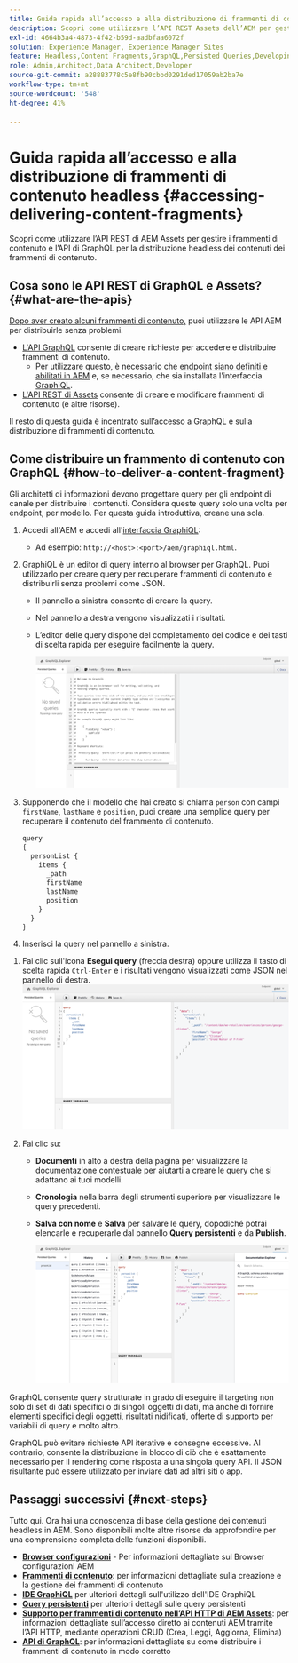 ```yaml
---
title: Guida rapida all’accesso e alla distribuzione di frammenti di contenuto headless
description: Scopri come utilizzare l’API REST Assets dell’AEM per gestire i frammenti di contenuto e l’API GraphQL per la distribuzione headless dei contenuti dei frammenti di contenuto.
exl-id: 4664b3a4-4873-4f42-b59d-aadbfaa6072f
solution: Experience Manager, Experience Manager Sites
feature: Headless,Content Fragments,GraphQL,Persisted Queries,Developing
role: Admin,Architect,Data Architect,Developer
source-git-commit: a28883778c5e8fb90cbbd0291ded17059ab2ba7e
workflow-type: tm+mt
source-wordcount: '548'
ht-degree: 41%

---
```


# Guida rapida all’accesso e alla distribuzione di frammenti di contenuto headless {#accessing-delivering-content-fragments}

Scopri come utilizzare l’API REST di AEM Assets per gestire i frammenti di contenuto e l’API di GraphQL per la distribuzione headless dei contenuti dei frammenti di contenuto.

## Cosa sono le API REST di GraphQL e Assets? {#what-are-the-apis}

[Dopo aver creato alcuni frammenti di contenuto,](create-content-fragment.md) puoi utilizzare le API AEM per distribuirle senza problemi.

* [L&#39;API GraphQL](/help/sites-developing/headless/graphql-api/graphql-api-content-fragments.md) consente di creare richieste per accedere e distribuire frammenti di contenuto.
   * Per utilizzare questo, è necessario che [endpoint siano definiti e abilitati in AEM](/help/sites-developing/headless/graphql-api/graphql-endpoint.md#enabling-graphql-endpoint) e, se necessario, che sia installata l&#39;interfaccia [GraphiQL](/help/sites-developing/headless/graphql-api/graphql-api-content-fragments.md#installing-graphiql-interface).
* [L&#39;API REST di Assets](/help/assets/assets-api-content-fragments.md) consente di creare e modificare frammenti di contenuto (e altre risorse).

Il resto di questa guida è incentrato sull’accesso a GraphQL e sulla distribuzione di frammenti di contenuto.

## Come distribuire un frammento di contenuto con GraphQL {#how-to-deliver-a-content-fragment}

Gli architetti di informazioni devono progettare query per gli endpoint di canale per distribuire i contenuti. Considera queste query solo una volta per endpoint, per modello. Per questa guida introduttiva, creane una sola.

1. Accedi all&#39;AEM e accedi all&#39;[interfaccia GraphiQL](/help/sites-developing/headless/graphql-api/graphiql-ide.md):
   * Ad esempio: `http://<host>:<port>/aem/graphiql.html`.

1. GraphiQL è un editor di query interno al browser per GraphQL. Puoi utilizzarlo per creare query per recuperare frammenti di contenuto e distribuirli senza problemi come JSON.
   * Il pannello a sinistra consente di creare la query.
   * Nel pannello a destra vengono visualizzati i risultati.
   * L’editor delle query dispone del completamento del codice e dei tasti di scelta rapida per eseguire facilmente la query.

     ![Editor GraphiQL](assets/graphiql.png)

1. Supponendo che il modello che hai creato si chiama `person` con campi `firstName`, `lastName` e `position`, puoi creare una semplice query per recuperare il contenuto del frammento di contenuto.

   ```text
   query 
   {
     personList {
       items {
         _path
         firstName
         lastName
         position
       }
     }
   }
   ```

1. Inserisci la query nel pannello a sinistra.
<!--
   ![GraphiQL query](assets/graphiql-query.png)
-->

1. Fai clic sull&#39;icona **Esegui query** (freccia destra) oppure utilizza il tasto di scelta rapida `Ctrl-Enter` e i risultati vengono visualizzati come JSON nel pannello di destra.
   ![Risultati GraphiQL](assets/graphiql-results.png)

1. Fai clic su:
   * **Documenti** in alto a destra della pagina per visualizzare la documentazione contestuale per aiutarti a creare le query che si adattano ai tuoi modelli.
   * **Cronologia** nella barra degli strumenti superiore per visualizzare le query precedenti.
   * **Salva con nome** e **Salva** per salvare le query, dopodiché potrai elencarle e recuperarle dal pannello **Query persistenti** e da **Publish**.

     ![Documentazione di GraphiQL](assets/graphiql-documentation.png)

GraphQL consente query strutturate in grado di eseguire il targeting non solo di set di dati specifici o di singoli oggetti di dati, ma anche di fornire elementi specifici degli oggetti, risultati nidificati, offerte di supporto per variabili di query e molto altro.

GraphQL può evitare richieste API iterative e consegne eccessive. Al contrario, consente la distribuzione in blocco di ciò che è esattamente necessario per il rendering come risposta a una singola query API. Il JSON risultante può essere utilizzato per inviare dati ad altri siti o app.

## Passaggi successivi {#next-steps}

Tutto qui. Ora hai una conoscenza di base della gestione dei contenuti headless in AEM. Sono disponibili molte altre risorse da approfondire per una comprensione completa delle funzioni disponibili.

* **[Browser configurazioni](create-configuration.md)** - Per informazioni dettagliate sul Browser configurazioni AEM
* **[Frammenti di contenuto](/help/assets/content-fragments/content-fragments.md)**: per informazioni dettagliate sulla creazione e la gestione dei frammenti di contenuto
* **[IDE GraphiQL](/help/sites-developing/headless/graphql-api/graphiql-ide.md)** per ulteriori dettagli sull&#39;utilizzo dell&#39;IDE GraphiQL
* **[Query persistenti](/help/sites-developing/headless/graphql-api/persisted-queries.md)** per ulteriori dettagli sulle query persistenti
* **[Supporto per frammenti di contenuto nell’API HTTP di AEM Assets](/help/assets/assets-api-content-fragments.md)**: per informazioni dettagliate sull’accesso diretto ai contenuti AEM tramite l’API HTTP, mediante operazioni CRUD (Crea, Leggi, Aggiorna, Elimina)
* **[API di GraphQL](/help/sites-developing/headless/graphql-api/graphql-api-content-fragments.md)**: per informazioni dettagliate su come distribuire i frammenti di contenuto in modo corretto
